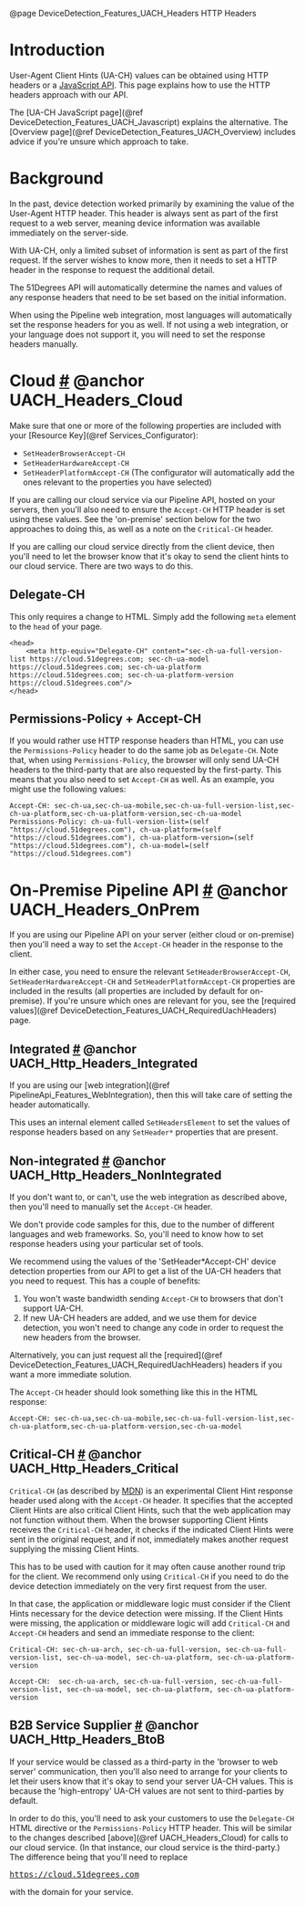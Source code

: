 @page DeviceDetection_Features_UACH_Headers HTTP Headers

# Introduction

User-Agent Client Hints (UA-CH) values can be obtained using HTTP headers or a [JavaScript API](https://developer.mozilla.org/en-US/docs/Web/API/User-Agent_Client_Hints_API).
This page explains how to use the HTTP headers approach with our API.

The [UA-CH JavaScript page](@ref DeviceDetection_Features_UACH_Javascript) explains the alternative.
The [Overview page](@ref DeviceDetection_Features_UACH_Overview) includes advice if you're unsure which approach to take.

# Background

In the past, device detection worked primarily by examining the 
value of the User-Agent HTTP header. This header is always sent as part 
of the first request to a web server, meaning device information was 
available immediately on the server-side.

With UA-CH, only a limited subset of information is sent as part of the 
first request.
If the server wishes to know more, then it needs to set a HTTP header in
the response to request the additional detail.

The 51Degrees API will automatically determine the names and values of
any response headers that need to be set based on the initial information.

When using the Pipeline web integration, most languages will automatically set the response 
headers for you as well. If not using a web integration, or your language does not support it, 
you will need to set the response headers manually.

# Cloud <a href="#UACH_Headers_Cloud">#</a> @anchor UACH_Headers_Cloud

Make sure that one or more of the following properties are included with your 
[Resource Key](@ref Services_Configurator):
- `SetHeaderBrowserAccept-CH`
- `SetHeaderHardwareAccept-CH`
- `SetHeaderPlatformAccept-CH`
(The configurator will automatically add the ones relevant to the properties you have selected)

If you are calling our cloud service via our Pipeline API, hosted on your servers, then you'll
also need to ensure the `Accept-CH` HTTP header is set using these values. See the 'on-premise' 
section below for the two approaches to doing this, as well as a note on the `Critical-CH` header.

If you are calling our cloud service directly from the client device, then you'll need to let 
the browser know that it's okay to send the client hints to our cloud service. There are two 
ways to do this.

## Delegate-CH

This only requires a change to HTML. Simply add the following `meta` element to the `head` of your page.

```
<head>
    <meta http-equiv="Delegate-CH" content="sec-ch-ua-full-version-list https://cloud.51degrees.com; sec-ch-ua-model https://cloud.51degrees.com; sec-ch-ua-platform https://cloud.51degrees.com; sec-ch-ua-platform-version https://cloud.51degrees.com"/>
</head>
```

## Permissions-Policy + Accept-CH

If you would rather use HTTP response headers than HTML, you can use the `Permissions-Policy` 
header to do the same job as `Delegate-CH`. 
Note that, when using `Permissions-Policy`, the browser will only send UA-CH headers to the 
third-party that are also requested by the first-party. This means that you also need to set
`Accept-CH` as well. As an example, you might use the following values:

```
Accept-CH: sec-ch-ua,sec-ch-ua-mobile,sec-ch-ua-full-version-list,sec-ch-ua-platform,sec-ch-ua-platform-version,sec-ch-ua-model 
Permissions-Policy: ch-ua-full-version-list=(self "https://cloud.51degrees.com"), ch-ua-platform=(self "https://cloud.51degrees.com"), ch-ua-platform-version=(self "https://cloud.51degrees.com"), ch-ua-model=(self "https://cloud.51degrees.com") 
```

# On-Premise Pipeline API <a href="#UACH_Headers_OnPrem">#</a> @anchor UACH_Headers_OnPrem

If you are using our Pipeline API on your server (either cloud or on-premise) then you'll
need a way to set the `Accept-CH` header in the response to the client.

In either case, you need to ensure the relevant `SetHeaderBrowserAccept-CH`, `SetHeaderHardwareAccept-CH` and 
`SetHeaderPlatformAccept-CH` properties are included in the results (all properties are included 
by default for on-premise).
If you're unsure which ones are relevant for you, see the 
[required values](@ref DeviceDetection_Features_UACH_RequiredUachHeaders) page.

## Integrated <a href="#UACH_Http_Headers_Integrated">#</a> @anchor UACH_Http_Headers_Integrated

If you are using our [web integration](@ref PipelineApi_Features_WebIntegration), then this will take 
care of setting the header automatically.

This uses an internal element called `SetHeadersElement` to set the values of response headers
based on any `SetHeader*` properties that are present. 

## Non-integrated <a href="#UACH_Http_Headers_NonIntegrated">#</a> @anchor UACH_Http_Headers_NonIntegrated

If you don't want to, or can't, use the web integration as described above, then you'll need to 
manually set the `Accept-CH` header.

We don't provide code samples for this, due to the number of different languages and web frameworks.
So, you'll need to know how to set response headers using your particular set of tools.

We recommend using the values of the 'SetHeader*Accept-CH' device detection properties from our API 
to get a list of the UA-CH headers that you need to request. This has a couple of benefits:
1. You won't waste bandwidth sending `Accept-CH` to browsers that don't support UA-CH. 
2. If new UA-CH headers are added, and we use them for device detection, you won't need to 
   change any code in order to request the new headers from the browser.

Alternatively, you can just request all the [required](@ref DeviceDetection_Features_UACH_RequiredUachHeaders) 
headers if you want a more immediate solution.

The `Accept-CH` header should look something like this in the HTML response:

```
Accept-CH: sec-ch-ua,sec-ch-ua-mobile,sec-ch-ua-full-version-list,sec-ch-ua-platform,sec-ch-ua-platform-version,sec-ch-ua-model 
```
## Critical-CH <a href="#UACH_Http_Headers_Critical">#</a> @anchor UACH_Http_Headers_Critical

`Critical-CH` (as described by [MDN](https://developer.mozilla.org/en-US/docs/Web/HTTP/Headers/Critical-CH)) is an experimental Client Hint 
response header used along with the `Accept-CH` header. It specifies that the accepted Client Hints are also critical Client Hints,
such that the web application may not function without them. When the browser supporting Client Hints receives the `Critical-CH` header, 
it checks if the indicated Client Hints were sent in the original request, and if not, immediately makes another request supplying 
the missing Client Hints.   

This has to be used with caution for it may often cause another round trip for the client. We recommend only using `Critical-CH` if you need to do the 
device detection immediately on the very first request from the user. 

In that case, the application or middleware logic must 
consider if the Client Hints necessary for the device detection were missing. If the Client Hints were missing, the application or 
middleware logic will add `Critical-CH` and `Accept-CH` headers and send an immediate response to the client:

```
Critical-CH: sec-ch-ua-arch, sec-ch-ua-full-version, sec-ch-ua-full-version-list, sec-ch-ua-model, sec-ch-ua-platform, sec-ch-ua-platform-version 
```
```
Accept-CH:  sec-ch-ua-arch, sec-ch-ua-full-version, sec-ch-ua-full-version-list, sec-ch-ua-model, sec-ch-ua-platform, sec-ch-ua-platform-version
```

## B2B Service Supplier <a href="#UACH_Http_Headers_BtoB">#</a> @anchor UACH_Http_Headers_BtoB

If your service would be classed as a third-party in the 'browser to web server' communication, 
then you'll also need to arrange for your clients to let their users know that it's okay to
send your server UA-CH values.
This is because the 'high-entropy' UA-CH values are not sent to third-parties by default.

In order to do this, you'll need to ask your customers to use the `Delegate-CH` HTML directive or
the `Permissions-Policy` HTTP header.
This will be similar to the changes described [above](@ref UACH_Headers_Cloud) for calls to 
our cloud service. (In that instance, our cloud service is the third-party.)
The difference being that you'll need to replace <pre>https://cloud.51degrees.com</pre> with 
the domain for your service.

